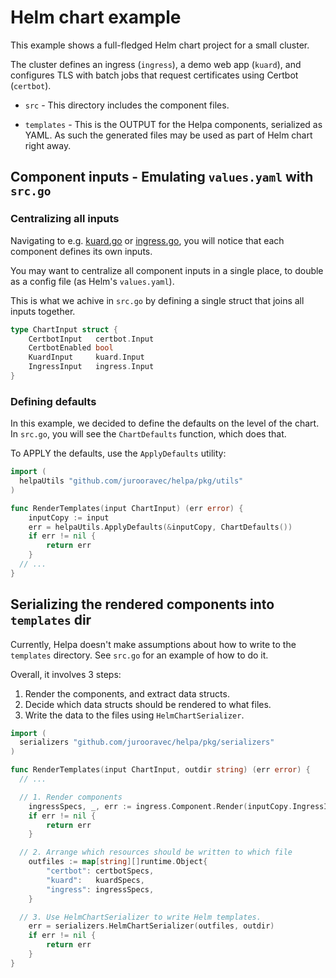 # Helm chart example

This example shows a full-fledged Helm chart project for a small cluster.

The cluster defines an ingress (`ingress`), a demo web app (`kuard`), and
configures TLS with batch jobs that request certificates using Certbot (`certbot`).

- `src` - This directory includes the component files.

- `templates` - This is the OUTPUT for the Helpa components, serialized as YAML.
  As such the generated files may be used as part of Helm chart right away.

## Component inputs - Emulating `values.yaml` with `src.go`

### Centralizing all inputs

Navigating to e.g. [kuard.go](./src/kuard/kuard.go) or [ingress.go](./src/ingress/ingress.go),
you will notice that each component defines its own inputs.

You may want to centralize all component inputs in a single place, to double
as a config file (as Helm's `values.yaml`).

This is what we achive in `src.go` by defining a single struct that joins all
inputs together.

```go
type ChartInput struct {
	CertbotInput   certbot.Input
	CertbotEnabled bool
	KuardInput     kuard.Input
	IngressInput   ingress.Input
}
```

### Defining defaults

In this example, we decided to define the defaults on the level of the chart.
In `src.go`, you will see the `ChartDefaults` function, which does that.

To APPLY the defaults, use the `ApplyDefaults` utility:

```go
import (
  helpaUtils "github.com/jurooravec/helpa/pkg/utils"
)

func RenderTemplates(input ChartInput) (err error) {
	inputCopy := input
	err = helpaUtils.ApplyDefaults(&inputCopy, ChartDefaults())
	if err != nil {
		return err
	}
  // ...
}
```

## Serializing the rendered components into `templates` dir

Currently, Helpa doesn't make assumptions about how to write to the `templates`
directory. See `src.go` for an example of how to do it.

Overall, it involves 3 steps:

1. Render the components, and extract data structs.
2. Decide which data structs should be rendered to what files.
3. Write the data to the files using `HelmChartSerializer`.

```go
import (
  serializers "github.com/jurooravec/helpa/pkg/serializers"
)

func RenderTemplates(input ChartInput, outdir string) (err error) {
  // ...

  // 1. Render components
	ingressSpecs, _, err := ingress.Component.Render(inputCopy.IngressInput)
	if err != nil {
		return err
	}

  // 2. Arrange which resources should be written to which file
	outfiles := map[string][]runtime.Object{
		"certbot": certbotSpecs,
		"kuard":   kuardSpecs,
		"ingress": ingressSpecs,
	}

  // 3. Use HelmChartSerializer to write Helm templates.
	err = serializers.HelmChartSerializer(outfiles, outdir)
	if err != nil {
		return err
	}
}
```
